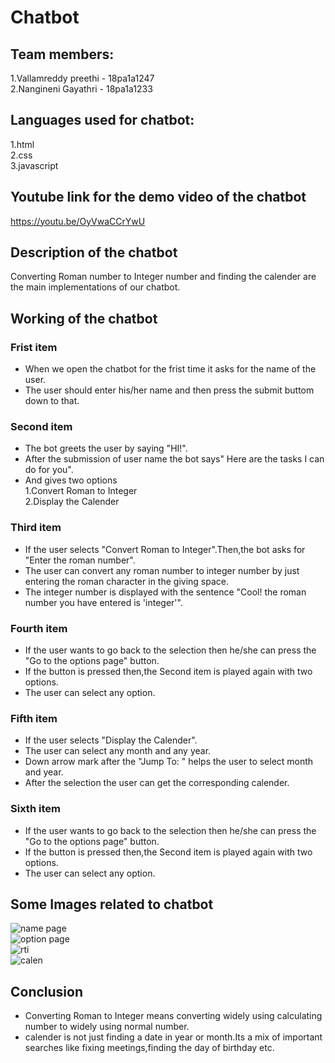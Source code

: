 # Chatbot
## Team members:
1.Vallamreddy preethi - 18pa1a1247<br/>
2.Nangineni Gayathri - 18pa1a1233<br/>

## Languages used for chatbot:
1.html<br>
2.css<br>
3.javascript<br>

## Youtube link for the demo video of the chatbot
https://youtu.be/OyVwaCCrYwU

## Description of the chatbot
Converting Roman number to Integer number and finding the calender are the main implementations of our chatbot.

## Working of the chatbot
### Frist item
* When we open the chatbot for the frist time it asks for the name of the user.<br>
* The user should enter his/her name and then press the submit buttom down to that.<br>
### Second item
* The bot greets the user by saying "HI!".<br>
* After the submission of user name the bot says" Here are the tasks I can do for you".<br>
* And gives two options<br>
   1.Convert Roman to Integer<br>
   2.Display the Calender<br>
### Third item
* If the user selects "Convert Roman to Integer".Then,the bot asks for "Enter the roman number".<br>
* The user can convert any roman number to integer number by just entering the roman character in the giving space.
* The integer number is displayed with the sentence "Cool! the roman number you have entered is 'integer'".<br>
### Fourth item
* If the user wants to go back to the selection then he/she can press the "Go to the options page" button.<br>
* If the button is pressed then,the Second item is played again with two options.<br>
* The user can select any option.<br>
### Fifth item
* If the user selects "Display the Calender".<br>
* The user can select any month and any year.<br> 
* Down arrow mark after the "Jump To: " helps the user to select month and year.<br>
* After the selection the user can get the corresponding calender.<br>
### Sixth item
* If the user wants to go back to the selection then he/she can press the "Go to the options page" button.<br>
* If the button is pressed then,the Second item is played again with two options.<br>
* The user can select any option.<br>

## Some Images related to chatbot
![name page](blob:https://web.whatsapp.com/7e96e4cb-54ba-4797-ab1d-c8fdd46d7424)<br>
![option page](blob:https://web.whatsapp.com/e7a06533-5bbc-4710-ad9e-983472aa848b)<br>
![rti](blob:https://web.whatsapp.com/01bc279a-ce17-4de5-8546-f8ea23618f3f)<br>
![calen](blob:https://web.whatsapp.com/904501b0-bce7-482c-ba7d-ab3a99b91979)<br>

## Conclusion
* Converting Roman to Integer means converting widely using calculating number to widely using normal number.<br> 
* calender is not just finding a date in year or month.Its a mix of important searches like fixing meetings,finding the day of birthday etc.



